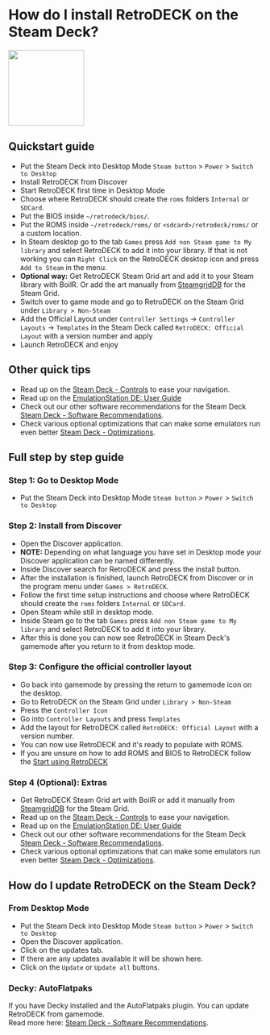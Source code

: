 # How do I install RetroDECK on the Steam Deck?

<img src="../../../wiki_images/logos/steam-deck-logo.png" width="150">

## Quickstart guide

- Put the Steam Deck into Desktop Mode `Steam button` > `Power` > `Switch to Desktop`
- Install RetroDECK from Discover
- Start RetroDECK first time in Desktop Mode
- Choose where RetroDECK should create the `roms` folders `Internal` or `SDCard`.
- Put the BIOS inside `~/retrodeck/bios/`.
- Put the ROMS inside `~/retrodeck/roms/` or `<sdcard>/retrodeck/roms/` or a custom location.
- In Steam desktop go to the tab `Games` press `Add non Steam game to My library` and select RetroDECK to add it into your library. If that is not working you can `Right Click` on the RetroDECK desktop icon and press `Add to Steam` in the menu.
- **Optional way:** Get RetroDECK Steam Grid art and add it to your Steam library with BoilR. Or add the art manually from [SteamgridDB](https://www.steamgriddb.com/search/grids?term=RetroDeck) for the Steam Grid.
- Switch over to game mode and go to RetroDECK on the Steam Grid under `Library > Non-Steam`
- Add the Official Layout under `Controller Settings` -> `Controller Layouts` -> `Templates` in the Steam Deck called `RetroDECK: Official Layout` with a version number and apply
- Launch RetroDECK and enjoy

## Other quick tips

- Read up on the [Steam Deck - Controls](../../wiki_controllers/steam/controllers-steamdeck.md) to ease your navigation.
- Read up on the [EmulationStation DE: User Guide](../../wiki_emulationStation_de/esde-guide.md)
- Check out our other software recommendations for the Steam Deck [Steam Deck - Software Recommendations](../../wiki_devices/steamdeck/steamdeck-software.md).
- Check various optional optimizations that can make some emulators run even better [Steam Deck - Optimizations](../../wiki_devices/steamdeck/steamdeck-optimize.md).


## Full step by step guide

### Step 1: Go to Desktop Mode

- Put the Steam Deck into Desktop Mode `Steam button` > `Power` > `Switch to Desktop`

### Step 2: Install from Discover

- Open the Discover application.
- **NOTE:** Depending on what language you have set in Desktop mode your Discover application can be named differently.
- Inside Discover search for RetroDECK and press the install button.
- After the installation is finished, launch RetroDECK from Discover or in the program menu under `Games > RetroDECK`.
- Follow the first time setup instructions and choose where RetroDECK should create the `roms` folders `Internal` or `SDCard`.
- Open Steam while still in desktop mode.
- Inside Steam go to the tab `Games` press `Add non Steam game to My library` and select RetroDECK to add it into your library.
- After this is done you can now see RetroDECK in Steam Deck's gamemode after you return to it from desktop mode.

### Step 3: Configure the official controller layout
- Go back into gamemode by pressing the return to gamemode icon on the desktop.
- Go to RetroDECK on the Steam Grid under `Library > Non-Steam`
- Press the `Controller Icon`
- Go into `Controller Layouts` and press `Templates`
- Add the layout for RetroDECK  called `RetroDECK: Official Layout` with a version number.
- You can now use RetroDECK and it's ready to populate with ROMS.
- If you are unsure on how to add ROMS and BIOS to RetroDECK follow the [Start using RetroDECK](../../wiki_general/retrodeck-start.md)

### Step 4 (Optional): Extras
- Get RetroDECK Steam Grid art with BoilR or add it manually from [SteamgridDB](https://www.steamgriddb.com/search/grids?term=RetroDeck) for the Steam Grid.
- Read up on the [Steam Deck - Controls](../../wiki_controllers/controls-steamdeck.md) to ease your navigation.
- Read up on the [EmulationStation DE: User Guide](../../wiki_emulationStation_de/esde-guide.md)
- Check out our other software recommendations for the Steam Deck [Steam Deck - Software Recommendations](../../wiki_devices/steamdeck/steamdeck-software.md).
- Check various optional optimizations that can make some emulators run even better [Steam Deck - Optimizations](../../wiki_devices/steamdeck/steamdeck-optimize.md).


## How do I update RetroDECK on the Steam Deck?

### From Desktop Mode
- Put the Steam Deck into Desktop Mode `Steam button` > `Power` > `Switch to Desktop`
- Open the Discover application.
- Click on the updates tab.
- If there are any updates available it will be shown here.
- Click on the `Update` or `Update all` buttons.

### Decky: AutoFlatpaks
If you have Decky installed and the AutoFlatpaks plugin. You can update RetroDECK from gamemode. <br>
Read more here: [Steam Deck - Software Recommendations](../../wiki_devices/steamdeck/steamdeck-software.md).

